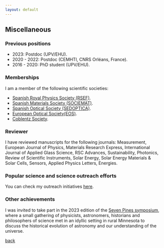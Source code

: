 ```yaml
---
layout: default
---
```


## Miscellaneous

### Previous positions

- 2023:        Postdoc (UPV/EHU).
- 2020 - 2022: Postdoc (CEMHTI, CNRS Orléans, France).
- 2016 - 2020: PhD student (UPV/EHU).

### Memberships

I am a member of the following scientific societies:

- [Spanish Royal Physics Society (RSEF)](https://rsef.es/).
- [Spanish Materials Society (SOCIEMAT)](https://sociemat.es/).
- [Spanish Optical Society (SEDOPTICA)](https://www.sedoptica.es/).
- [European Optical Society(EOS)](https://www.europeanoptics.org/).
- [Coblentz Society](https://www.coblentz.org/).

### Reviewer

I have reviewed manuscripts for the following journals: Measurement, European Journal of Physics, Materials Research Express, International Journal of Applied Glass Science, RSC Advances, Sustainability, Photonics, Review of Scientific Instruments, Solar Energy, Solar Energy Materials & Solar Cells, Sensors, Applied Physics Letters, Energies.

### Popular science and science outreach efforts

You can check my outreach initiatives [here](./outreach.md).

### Other achievements

I was invited to take part in the 2023 edition of the [Seven Pines symposium](https://sites.google.com/a/umn.edu/seven-pines/2023?authuser=0), where a small gathering of physicists, astronomers, historians and philosophers of science met in an idyllic setting in rural Minnesota to discuss the historical evolution of astronomy and our understanding of the universe.

[back](./README.md)

